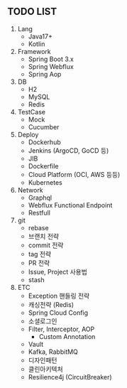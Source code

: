 ## TODO LIST

1. Lang
    * Java17+
    * Kotlin
2. Framework
    * Spring Boot 3.x
    * Spring Webflux
    * Spring Aop
3. DB
    * H2
    * MySQL
    * Redis
4. TestCase
    * Mock
    * Cucumber
5. Deploy
    * Dockerhub
    * Jenkins (ArgoCD, GoCD 등)
    * JIB
    * Dockerfile
    * Cloud Platform (OCI, AWS 등등)
    * Kubernetes
6. Network
    * Graphql
    * Webflux Functional Endpoint
    * Restfull
7. git
    * rebase
    * 브랜치 전략
    * commit 전략
    * tag 전략
    * PR 전략
    * Issue, Project 사용법
    * stash
8. ETC
    * Exception 핸들링 전략
    * 캐싱전략 (Redis)
    * Spring Cloud Config
    * 소셜로그인
    * Filter, Interceptor, AOP
        * Custom Annotation
    * Vault
    * Kafka, RabbitMQ
    * 디자인패턴
    * 클린아키텍처
    * Resilience4j (CircuitBreaker)